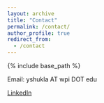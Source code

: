 ```yaml
---
layout: archive
title: "Contact"
permalink: /contact/
author_profile: true
redirect_from:
  - /contact
---
```


{% include base_path %}


Email: yshukla AT wpi DOT edu

[LinkedIn](http://academicpages.github.io/files/paper1.pdf)

